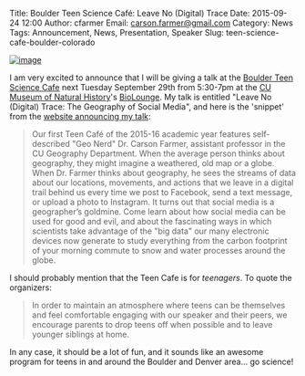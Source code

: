 Title: Boulder Teen Science Café: Leave No (Digital) Trace
Date: 2015-09-24 12:00
Author: cfarmer
Email: carson.farmer@gmail.com
Category: News
Tags: Announcement, News, Presentation, Speaker
Slug: teen-science-cafe-boulder-colorado

[![image][]][link]

I am very excited to announce that I will be giving a talk at the [Boulder Teen
Science Cafe](http://sciencediscovery.colorado.edu/program/teen-cafe/) next
Tuesday September 29th from 5:30-7pm at the [CU Museum of
Natural History](https://cumuseum.colorado.edu)'s [BioLounge](https://cumuseum.colorado.edu/exhibits/biolounge).
My talk is entitled "Leave No (Digital) Trace: The Geography of Social Media",
and here is the 'snippet' from the [website announcing my talk](http://sciencediscovery.colorado.edu/teen-cafe-schedule/):

> Our first Teen Café of the 2015-16 academic year features self-described "Geo Nerd" Dr. Carson Farmer, assistant professor in the CU Geography Department. When the average person thinks about geography, they might imagine a weathered, old map or a globe. When Dr. Farmer thinks about geography, he sees the streams of data about our locations, movements, and actions that we leave in a digital trail behind us every time we post to Facebook, send a text message, or upload a photo to Instagram. It turns out that social media is a geographer’s goldmine. Come learn about how social media can be used for good and evil, and about the fascinating ways in which scientists take advantage of the "big data" our many electronic devices now generate to study everything from the carbon footprint of your morning commute to snow and water processes around the globe.

I should probably mention that the Teen Cafe is for *teenagers*. To quote the
organizers:

> In order to maintain an atmosphere where teens can be themselves and feel comfortable
engaging with our speaker and their peers, we encourage parents to drop teens
off when possible and to leave younger siblings at home.

In any case, it should be a lot of fun, and it sounds like an awesome program for teens in and around the Boulder and Denver area... go science!

[image]: |filename|/images/teen-science-cafe.png
[link]: http://sciencediscovery.colorado.edu/program/teen-cafe/
